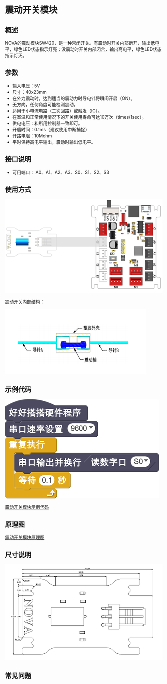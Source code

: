 # 震动开关模块

## 概述

NOVA的震动模块SW420，是一种常闭开关。有震动时开关内部断开，输出低电平，绿色LED状态指示灯亮；没震动时开关内部闭合，输出高电平，绿色LED状态指示灯灭。

## 参数

* 输入电压：5V
* 尺寸：40x23mm
* 在外力震动时，达到适当的震动力时导电针将瞬间开启（ON）。
* 无方向，任何角度可能检测震动。
* 适用于小电流电路（二次回路）或触发（IC）。
* 在室温和正常使用情况下的开关使用寿命可达10万次（times/1sec）。
* 供电电压：和所用控制器一致即可。
* 开启时间：0.1ms（建议使用中断捕捉）
* 开路电阻：10Mohm
* 平时保持高电平输出，震动时输出低电平。

## 接口说明

* 可用端口： A0、A1、A2、A3、S0、S1、S2、S3

## 使用方式

![](../../.gitbook/assets/69.png)

震动开关内部结构：

![](../../.gitbook/assets/139.png)

## 示例代码

![](../../.gitbook/assets/70.png)

[震动开关模块示例代码](http://www.haohaodada.com/show.php?id=947645)

## 原理图

[震动开关模块原理图](https://github.com/Haohaodada-official/haohaodada-docs/blob/master/原理图/震动开关模块.pdf)

## 尺寸说明

![](../../.gitbook/assets/134.png)

## 常见问题

